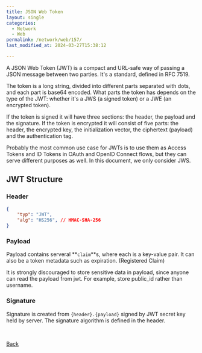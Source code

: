 ```yaml
---
title: JSON Web Token
layout: single
categories:
  - Network
  - Web
permalink: /network/web/157/
last_modified_at: 2024-03-27T15:38:12

---
```


A JSON Web Token (JWT) is a compact and URL-safe way of passing a JSON message between two parties.
It's a standard, defined in RFC 7519.

The token is a long string, divided into different parts separated with dots, and each part is base64 encoded.
What parts the token has depends on the type of the JWT: whether it's a JWS (a signed token) or a JWE (an encrypted token).

If the token is signed it will have three sections: the header, the payload and the signature.
If the token is encrypted it will consist of five parts: the header, the encrypted key, the initialization vector, the ciphertext (payload) and the authentication tag.

Probably the most common use case for JWTs is to use them as Access Tokens and ID Tokens in OAuth and OpenID Connect flows, but they can serve different purposes as well.
In this document, we only consider JWS.

## JWT Structure

### Header

```json
{
    "typ": "JWT",
    "alg": "HS256", // HMAC-SHA-256
}
```

### Payload

Payload contains serveral **`claim`**s, where each is a key-value pair.
It can also be a token metadata such as expiration. (Registered Claim)

It is strongly discouraged to store sensitive data in payload, since anyone can read the payload from jwt.
For example, store public_id rather than username.

### Signature

Signature is created from `{header}.{payload}` signed by JWT secret key held by server.
The signature algorithm is defined in the header.

<br>

[Back](/network/web/)